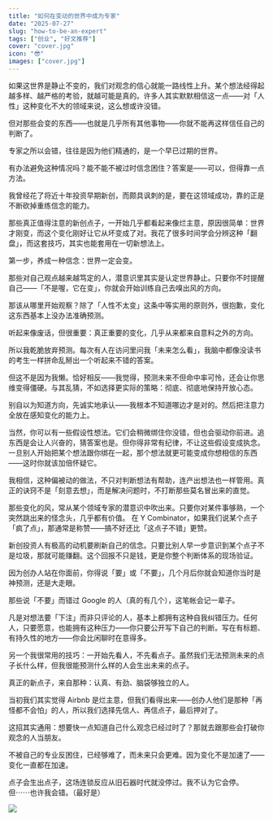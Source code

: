 ```yaml
---
title: "如何在变动的世界中成为专家"
date: "2025-07-27"
slug: "how-to-be-an-expert"
tags: ["创业", "好文推荐"]
cover: "cover.jpg"
icon: "😎"
images: ["cover.jpg"]
---
```

如果这世界是静止不变的，我们对观念的信心就能一路线性上升。某个想法经得起越多样、越严格的考验，就越可能是真的。许多人其实默默相信这一点——对「人性」这种变化不大的领域来说，这么想或许没错。



但对那些会变的东西——也就是几乎所有其他事物——你就不能再这样信任自己的判断了。



专家之所以会错，往往是因为他们精通的，是一个早已过期的世界。



有办法避免这种情况吗？能不能不被过时信念困住？答案是——可以，但得靠一点方法。



我曾经花了将近十年投资早期新创，而颇具讽刺的是，要在这领域成功，靠的正是不断砍掉重练信念的能力。



那些真正值得注意的新创点子，一开始几乎都看起来像烂主意，原因很简单：世界才刚变，而这个变化刚好让它从坏变成了对。我花了很多时间学会分辨这种「翻盘」，而这套技巧，其实也能套用在一切新想法上。



第一步，养成一种信念：世界一定会变。



那些对自己观点越来越笃定的人，潜意识里其实是认定世界静止。只要你不时提醒自己——「不是喔，它在变」，你就会开始训练自己去嗅出风的方向。



那该从哪里开始观察？除了「人性不太变」这条中等实用的原则外，很抱歉，变化这东西基本上没办法准确预测。



听起来像废话，但很重要：真正重要的变化，几乎从来都来自意料之外的方向。



所以我乾脆放弃预测。每次有人在访问里问我「未来怎么看」，我脑中都像没读书的考生一样拼命乱掰出一个听起来不错的答案。



但这不是因为我懒。恰好相反——我觉得，预测未来不但命中率可怜，还会让你思维变得僵硬。与其乱猜，不如选择更实际的策略：彻底、彻底地保持开放心态。



别自以为知道方向，先诚实地承认——我根本不知道哪边才是对的。然后把注意力全放在感知变化的能力上。



当然，你可以有一些假设性想法。它们会稍微绑住你没错，但也会驱动你前进。追东西是会让人兴奋的，猜答案也是。但你得非常有纪律，不让这些假设变成执念。
一旦别人开始把某个想法跟你绑在一起，那个想法就更可能变成你想相信的东西——这时你就该加倍怀疑它。



我相信，这种偏被动的做法，不只对判断想法有帮助，连产出想法也一样管用。真正的诀窍不是「刻意去想」，而是解决问题时，不打断那些莫名冒出来的直觉。



那些变化的风，常从某个领域专家的潜意识中吹出来。只要你对某件事够熟，一个突然跳出来的怪念头，几乎都有价值。
在 Y Combinator，如果我们说某个点子「疯了点」，那通常是称赞——搞不好还比「这点子不错」更赞。



新创投资人有极高的动机要刷新自己的信念。只要比别人早一步意识到某个点子不是垃圾，那就可能赚翻。这个回报不只是钱，更是你整个判断体系的现场验证。



因为创办人站在你面前，你得说「要」或「不要」，几个月后你就会知道你当时是神预测，还是大走眼。



那些说「不要」而错过 Google 的人（真的有几个），这笔帐会记一辈子。



凡是对想法要「下注」而非只评论的人，基本上都拥有这种自我纠错压力。任何人，只要愿意，也能拥有这种压力——你只要公开写下自己的判断。写在有标题、有持久性的地方——你会比闲聊时在意得多。



另一个我很常用的技巧：一开始先看人，不先看点子。虽然我们无法预测未来的点子长什么样，但我很能预测什么样的人会生出未来的点子。



真正的新点子，来自那种：认真、有劲、脑袋够独立的人。



当初我们其实觉得 Airbnb 是烂主意，但我们看得出来——创办人他们是那种「再怪都不会怕」的人，所以我们选择先信人、再信点子，最后押对了。



这招其实通用：想要快一点知道自己什么观念已经过时了？那就去跟那些会打破你观念的人当朋友。



不被自己的专业反困住，已经够难了，而未来只会更难。因为变化不是加速了——变化一直都在加速。



点子会生出点子，这场连锁反应从旧石器时代就没停过。我不认为它会停。
但⋯⋯也许我会错。（最好是）




![](https://prod-files-secure.s3.us-west-2.amazonaws.com/112d0858-5090-4d34-a606-b75eb8d65fd2/46476355-9cf3-4e99-9b7a-3531bc426380/1000202064.png?X-Amz-Algorithm=AWS4-HMAC-SHA256&X-Amz-Content-Sha256=UNSIGNED-PAYLOAD&X-Amz-Credential=ASIAZI2LB466YKIDXJQN%2F20250813%2Fus-west-2%2Fs3%2Faws4_request&X-Amz-Date=20250813T065603Z&X-Amz-Expires=3600&X-Amz-Security-Token=IQoJb3JpZ2luX2VjEN%2F%2F%2F%2F%2F%2F%2F%2F%2F%2F%2FwEaCXVzLXdlc3QtMiJGMEQCIAHgZ3yG%2Fd9qZgvW%2Fww%2F18sjntnQNFkvsx3NQiwALO%2FeAiByIPgiRxglgg0AdqRRFNYf5THF15Qt98l0gqz%2BcWnIdyr%2FAwgnEAAaDDYzNzQyMzE4MzgwNSIMRioZLWmwnzIWO5v%2FKtwDbCUXW6P3u1YvG97yxDawfXL113SCl7WmWqu2a3btD3awh4KLr%2BHj73xZ%2BbCftN9wiocPXAQaJkcYC3jhClxLgkdpaiUJRFyOXw8GoX8QdLIcgJpohlNZo4%2BPXd6Kbxas%2BGxRg6gdyxgGcaYRQPKrA54rdJmk%2B6CUHpIQa%2F5zpXwQjNP3IJu0zWPDGdM%2Bd1hcDUE4%2F1KULou2Zh7wf2n8frSK7GDQsg%2B8%2F5F3CaaOVWR6BhsMUkGZLVGuUNhCd7NdV2jFVNvAXJTgs0rFQTxU71gqTPVvFlQRxgV0nEM4hSE8TFxbAH4yoM3Zn3eZu%2FL41p6%2FnSqiRpNVj2NOT9Mv6ldXkb4LDyP6MxSSYhoC25fRg2pYFUG6TV3nPpIrQkezvHwnqiVh8h7bo%2FxCzzyhzbWFYWJHI4D31mF8CV3M81mpr7aJraf%2BpDa5JuCGmLS1gYiD3PYDtEiZzNzQvqPjlvRc4Ul7%2FGPrT0gkaA5%2Bj71zV%2FvIVkocPv5mZ9mb%2Fulvt3b3s9RMPD81cB5l%2FG0GtzfXiXwJ2WeYV5uTIofxGSmYi8TL08RyooMAiFDqS62O073oY%2FmDjcEKzohUol0V0KPqOpMEtF5k%2F03hXz%2FfjvXeQTOiKBPCuAfsA6YwytzwxAY6pgE2sPCOOGHypXG5Yre9eSEriQM9acsfdFsIPkkUy79jG6JnZJdoIDq3D%2BXjB05Vvmqz32JnoZ2NJatZTuBtJN7BaQtn%2BBZIjcXSmfhTpZTMp0mMSBt2AtLwvdlG%2Fgt%2BDQj2UpJ%2BL7RnpUvzfEeDIsYbUzA9yRlUaIn8XQnn5ygxIpdVgsDMEmEW4j7VvzoN%2BCreB6aqw1OI%2BMyfiIqTjkbLVUDerE2k&X-Amz-Signature=f991f8914afda2fe4d3bbdbe3d2b0750f9d34eb874104361ae1b94f6fedd7f05&X-Amz-SignedHeaders=host&x-amz-checksum-mode=ENABLED&x-id=GetObject)

